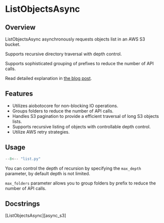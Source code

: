 # ListObjectsAsync

## Overview
ListObjectsAsync asynchronously requests objects list in an AWS S3 bucket. 

Supports recursive directory traversal with depth control.

Supports sophisticated grouping of prefixes to reduce the number of API calls.

Read detailed explanation in [the blog post](https://sorokin.engineer/posts/en/aws_s3_async_list.html).

## Features
- Utilizes aiobotocore for non-blocking IO operations.
- Groups folders to reduce the number of API calls.
- Handles S3 pagination to provide a efficient traversal of long S3 objects lists.
- Supports recursive listing of objects with controllable depth control.
- Utilize AWS retry strategies.

## Usage

```python
--8<-- "list.py"
```
You can control the depth of recursion by specifying the `max_depth` parameter, 
by default depth is not limited.

`max_folders` parameter allows you to group folders by prefix to reduce the number of API calls.

## Docstrings
[ListObjectsAsync][async_s3]

